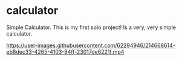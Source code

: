 # calculator
Simple Calculator. This is my first solo project! Is a very, very simple calculator.



https://user-images.githubusercontent.com/62294946/214668614-eb8dec33-4265-4103-84ff-23017de6221f.mp4

